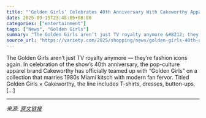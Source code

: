```yaml
---
title: "‘Golden Girls’ Celebrates 40th Anniversary With Cakeworthy Apparel Collection"
date: 2025-09-15T23:48:05+08:00
categories: ["entertainment"]
tags: ["News", "Golden Girls"]
summary: "The Golden Girls aren’t just TV royalty anymore &#8212; they’re fashion icons again. In celebration of the show&#8217;s 40th anniversary, the pop-culture apparel brand Cakeworthy has officially teamed"
source_url: "https://variety.com/2025/shopping/news/golden-girls-40th-anniversary-collection-cakeworthy-1236519890/"
---
```


The Golden Girls aren’t just TV royalty anymore &#8212; they’re fashion icons again. In celebration of the show&#8217;s 40th anniversary, the pop-culture apparel brand Cakeworthy has officially teamed up with &#8220;Golden Girls&#8221; on a collection that marries 1980s Miami kitsch with modern fan fervor. Titled Golden Girls × Cakeworthy, the line includes T-shirts, dresses, button-ups, [&#8230;]

---

*来源: [原文链接](https://variety.com/2025/shopping/news/golden-girls-40th-anniversary-collection-cakeworthy-1236519890/)*
